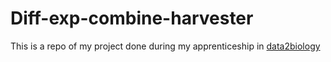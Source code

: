 # Diff-exp-combine-harvester
This is a repo of my project done during my apprenticeship in [data2biology](https://data2biology.com/)

